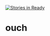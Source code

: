 [![Stories in Ready](https://badge.waffle.io/plotg/ouch.png?label=ready&title=Ready)](https://waffle.io/plotg/ouch)
# ouch
